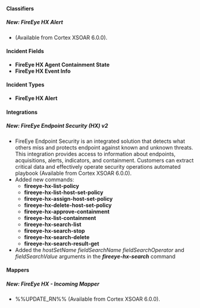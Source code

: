 
#### Classifiers
##### New: FireEye HX Alert
-  (Available from Cortex XSOAR 6.0.0).

#### Incident Fields
- **FireEye HX Agent Containment State**
- **FireEye HX Event Info**

#### Incident Types
- **FireEye HX Alert**

#### Integrations
##### New: FireEye Endpoint Security (HX) v2
- FireEye Endpoint Security is an integrated solution that detects what others miss and protects endpoint against known and unknown threats. This  integration provides access to information about endpoints, acquisitions, alerts, indicators, and containment. Customers can extract critical data and effectively operate security operations automated playbook (Available from Cortex XSOAR 6.0.0).
- Added new commands:
    - **fireeye-hx-list-policy**
    - **fireeye-hx-list-host-set-policy**
    - **fireeye-hx-assign-host-set-policy**
    - **fireeye-hx-delete-host-set-policy**
    - **fireeye-hx-approve-containment**
    - **fireeye-hx-list-containment**
    - **fireeye-hx-search-list**
    - **fireeye-hx-search-stop**
    - **fireeye-hx-search-delete**
    - **fireeye-hx-search-result-get**
- Added the *hostSetName* *fieldSearchName* *fieldSearchOperator* and *fieldSearchValue* arguments in the ***fireeye-hx-search*** command
#### Mappers
##### New: FireEye HX - Incoming Mapper
- %%UPDATE_RN%% (Available from Cortex XSOAR 6.0.0).
